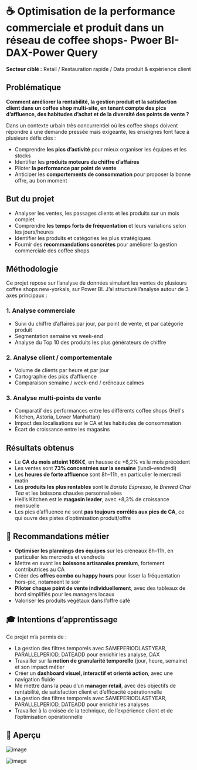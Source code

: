 # ☕ Optimisation de la performance commerciale et produit dans un réseau de coffee shops- Pwoer BI- DAX-Power Query

**Secteur ciblé :** Retail / Restauration rapide / Data produit & expérience client  

## Problématique

**Comment améliorer la rentabilité, la gestion produit et la satisfaction client dans un coffee shop multi-site, en tenant compte des pics d’affluence, des habitudes d’achat et de la diversité des points de vente ?**

Dans un contexte urbain très concurrentiel où les coffee shops doivent répondre à une demande pressée mais exigeante, les enseignes font face à plusieurs défis clés :

- Comprendre **les pics d’activité** pour mieux organiser les équipes et les stocks  
- Identifier les **produits moteurs du chiffre d’affaires**  
- Piloter **la performance par point de vente** 
- Anticiper les **comportements de consommation** pour proposer la bonne offre, au bon moment


## But du projet

- Analyser les ventes, les passages clients et les produits sur un mois complet  
- Comprendre **les temps forts de fréquentation** et leurs variations selon les jours/heures  
- Identifier les produits et catégories les plus stratégiques  
- Fournir des **recommandations concrètes** pour améliorer la gestion commerciale des coffee shops  


##  Méthodologie

Ce projet repose sur l’analyse de données simulant les ventes de plusieurs coffee shops new-yorkais, sur Power BI. J’ai structuré l’analyse autour de 3 axes principaux :

### 1. Analyse commerciale
- Suivi du chiffre d’affaires par jour, par point de vente, et par catégorie produit  
- Segmentation semaine vs week-end  
- Analyse du Top 10 des produits les plus générateurs de chiffre  

### 2. Analyse client / comportementale
- Volume de clients par heure et par jour  
- Cartographie des pics d’affluence 
- Comparaison semaine / week-end / créneaux calmes  

### 3. Analyse multi-points de vente
- Comparatif des performances entre les différents coffee shops (Hell's Kitchen, Astoria, Lower Manhattan)  
- Impact des localisations sur le CA et les habitudes de consommation  
- Écart de croissance entre les magasins  


##  Résultats obtenus

- Le **CA du mois atteint 166K€**, en hausse de +6,2% vs le mois précédent  
- Les ventes sont **73% concentrées sur la semaine** (lundi–vendredi)  
- Les **heures de forte affluence** sont 8h–11h, en particulier le mercredi matin  
- Les **produits les plus rentables** sont le *Barista Espresso*, le *Brewed Chai Tea* et les boissons chaudes personnalisées  
- Hell’s Kitchen est le **magasin leader**, avec +8,3% de croissance mensuelle  
- Les pics d’affluence ne sont **pas toujours corrélés aux pics de CA**, ce qui ouvre des pistes d’optimisation produit/offre  


## 📌 Recommandations métier

- **Optimiser les plannings des équipes** sur les créneaux 8h–11h, en particulier les mercredis et vendredis  
- Mettre en avant les **boissons artisanales premium**, fortement contributrices au CA  
- Créer des **offres combo ou happy hours** pour lisser la fréquentation hors-pic, notameent le soir
- **Piloter chaque point de vente individuellement**, avec des tableaux de bord simplifiés pour les managers locaux  
- Valoriser les produits végétaux dans l’offre café 


## 🎓 Intentions d’apprentissage

Ce projet m’a permis de :

- La gestion des filtres temporels avec SAMEPERIODLASTYEAR, PARALLELPERIOD, DATEADD pour enrichir les analyse, DAX
- Travailler sur la **notion de granularité temporelle** (jour, heure, semaine) et son impact métier  
- Créer un **dashboard visuel, interactif et orienté action**, avec une navigation fluide  
- Me mettre dans la peau d’un **manager retail**, avec des objectifs de rentabilité, de satisfaction client et d’efficacité opérationnelle  
- La gestion des filtres temporels avec SAMEPERIODLASTYEAR, PARALLELPERIOD, DATEADD pour enrichir les analyses
- Travailler à la croisée de la technique, de l’expérience client et de l’optimisation opérationnelle



## 📌 Aperçu
![image](https://github.com/user-attachments/assets/b573dd39-91f2-4124-bfaa-3b47852ffe0c)

![image](https://github.com/user-attachments/assets/0b791010-7878-46db-b81d-2500f1a9342c)



